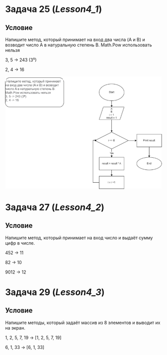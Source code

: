 # Задача 25  (*Lesson4_1*)
## Условие ##
 Напишите метод, который принимает на вход два числа (A и B) и возводит число A в натуральную степень B.
Math.Pow использовать нельзя 

3, 5 -> 243 (3⁵)

2, 4 -> 16

![diagram](Задача25.png)


# Задача 27  (*Lesson4_2*)
## Условие ##

Напишите метод, который принимает на вход число и выдаёт сумму цифр в числе.

452 -> 11

82 -> 10

9012 -> 12



# Задача 29  (*Lesson4_3*)
## Условие ##

Напишите методы, который задаёт массив из 8 элементов и выводит их на экран.

1, 2, 5, 7, 19 -> [1, 2, 5, 7, 19]

6, 1, 33 -> [6, 1, 33]